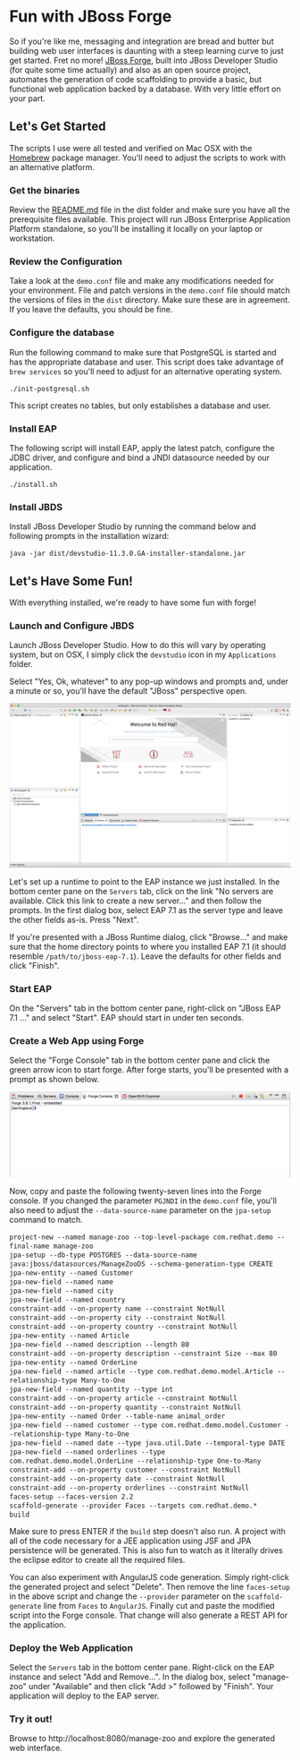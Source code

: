 # Fun with JBoss Forge
So if you're like me, messaging and integration are bread and butter
but building web user interfaces is daunting with a steep learning
curve to just get started.  Fret no more!  [JBoss Forge](https://forge.jboss.org/),
built into JBoss Developer Studio (for quite some time actually)
and also as an open source project, automates the generation of
code scaffolding to provide a basic, but functional web application
backed by a database.  With very little effort on your part.

## Let's Get Started
The scripts I use were all tested and verified on Mac OSX with the
[Homebrew](https://brew.sh/) package manager.  You'll need to adjust
the scripts to work with an alternative platform.

### Get the binaries
Review the [README.md](dist/README.md) file in the dist folder and
make sure you have all the prerequisite files available.  This
project will run JBoss Enterprise Application Platform standalone,
so you'll be installing it locally on your laptop or workstation.

### Review the Configuration
Take a look at the `demo.conf` file and make any modifications
needed for your environment.  File and patch versions in the
`demo.conf` file should match the versions of files in the `dist`
directory.  Make sure these are in agreement.  If you leave the
defaults, you should be fine.

### Configure the database
Run the following command to make sure that PostgreSQL is started
and has the appropriate database and user.  This script does take
advantage of `brew services` so you'll need to adjust for an
alternative operating system.

    ./init-postgresql.sh

This script creates no tables, but only establishes a database and
user.

### Install EAP
The following script will install EAP, apply the latest patch,
configure the JDBC driver, and configure and bind a JNDI datasource
needed by our application.

    ./install.sh

### Install JBDS
Install JBoss Developer Studio by running the command below and
following prompts in the installation wizard:

    java -jar dist/devstudio-11.3.0.GA-installer-standalone.jar

## Let's Have Some Fun!
With everything installed, we're ready to have some fun with forge!

### Launch and Configure JBDS
Launch JBoss Developer Studio.  How to do this will vary by operating
system, but on OSX, I simply click the `devstudio` icon in my
`Applications` folder.

Select "Yes, Ok, whatever" to any pop-up windows and prompts and,
under a minute or so, you'll have the default "JBoss" perspective
open.

![JBDS Running](images/jbds-start-up.png)

Let's set up a runtime to point to the EAP instance we just installed.
In the bottom center pane on the `Servers` tab, click on the link
"No servers are available.  Click this link to create a new server..."
and then follow the prompts.  In the first dialog box, select EAP
7.1 as the server type and leave the other fields as-is.  Press
"Next".

If you're presented with a JBoss Runtime dialog, click "Browse..."
and make sure that the home directory points to where you installed
EAP 7.1 (it should resemble `/path/to/jboss-eap-7.1`).  Leave the
defaults for other fields and click "Finish".

### Start EAP
On the "Servers" tab in the bottom center pane, right-click on
"JBoss EAP 7.1 ..." and select "Start".  EAP should start in under
ten seconds.

### Create a Web App using Forge
Select the "Forge Console" tab in the bottom center pane and click
the green arrow icon to start forge.  After forge starts, you'll
be presented with a prompt as shown below.

![Forge is ready](images/forge-is-ready.png)

Now, copy and paste the following twenty-seven lines into the Forge
console.  If you changed the parameter `PGJNDI` in the `demo.conf`
file, you'll also need to adjust the `--data-source-name` parameter
on the `jpa-setup` command to match.

    project-new --named manage-zoo --top-level-package com.redhat.demo --final-name manage-zoo
    jpa-setup --db-type POSTGRES --data-source-name java:jboss/datasources/ManageZooDS --schema-generation-type CREATE
    jpa-new-entity --named Customer
    jpa-new-field --named name
    jpa-new-field --named city
    jpa-new-field --named country
    constraint-add --on-property name --constraint NotNull
    constraint-add --on-property city --constraint NotNull
    constraint-add --on-property country --constraint NotNull
    jpa-new-entity --named Article
    jpa-new-field --named description --length 80
    constraint-add --on-property description --constraint Size --max 80
    jpa-new-entity --named OrderLine
    jpa-new-field --named article --type com.redhat.demo.model.Article --relationship-type Many-to-One
    jpa-new-field --named quantity --type int
    constraint-add --on-property article --constraint NotNull
    constraint-add --on-property quantity --constraint NotNull
    jpa-new-entity --named Order --table-name animal_order
    jpa-new-field --named customer --type com.redhat.demo.model.Customer --relationship-type Many-to-One
    jpa-new-field --named date --type java.util.Date --temporal-type DATE
    jpa-new-field --named orderlines --type com.redhat.demo.model.OrderLine --relationship-type One-to-Many
    constraint-add --on-property customer --constraint NotNull
    constraint-add --on-property date --constraint NotNull
    constraint-add --on-property orderlines --constraint NotNull
    faces-setup --faces-version 2.2
    scaffold-generate --provider Faces --targets com.redhat.demo.*
    build

Make sure to press ENTER if the `build` step doesn't also run.  A
project with all of the code necessary for a JEE application using
JSF and JPA persistence will be generated.  This is also fun to
watch as it literally drives the eclipse editor to create all the
required files.

You can also experiment with AngularJS code generation.  Simply
right-click the generated project and select "Delete".   Then remove
the line `faces-setup` in the above script and change the `--provider`
parameter on the `scaffold-generate` line from `Faces` to `AngularJS`.
Finally cut and paste the modified script into the Forge console.  That
change will also generate a REST API for the application.

### Deploy the Web Application
Select the `Servers` tab in the bottom center pane.  Right-click
on the EAP instance and select "Add and Remove...".  In the dialog
box, select "manage-zoo" under "Available" and then click "Add >"
followed by "Finish".  Your application will deploy to the EAP
server.

### Try it out!
Browse to http://localhost:8080/manage-zoo and explore the generated
web interface.

